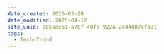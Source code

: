 ```yaml
---
date_created: 2025-03-28
date_modified: 2025-04-12
site_uuid: 085aac61-a78f-48fa-922a-2c44d87cfa31
tags:
  - Tech-Trend
---
```


